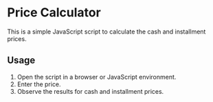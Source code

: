 # Price Calculator

This is a simple JavaScript script to calculate the cash and installment prices.

## Usage

1. Open the script in a browser or JavaScript environment.
2. Enter the price.
3. Observe the results for cash and installment prices.
